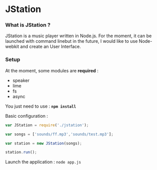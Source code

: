 JStation
========


### What is JStation ?

JStation is a music player written in Node.js. 
For the moment, it can be launched with command linebut in the future, I would like to use Node-webkit and
create an User Interface. 


### Setup

At the moment, some modules are **required** :
  - speaker
  - lime
  - fs
  - async

You just need to use : **`npm install`**

Basic configuration :

```javascript
var JStation = require('./jstation');

var songs = ['sounds/ff.mp3','sounds/test.mp3'];

var station = new JStation(songs);

station.run();
```

Launch the application : `node app.js`
